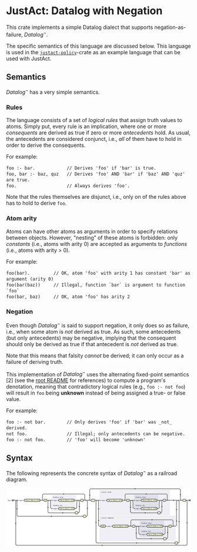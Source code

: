 # JustAct: Datalog with Negation
This crate implements a simple Datalog dialect that supports negation-as-failure, $Datalog^\neg$.

The specific semantics of this language are discussed below. This language is used in the [`justact-policy`](../../README.md)-crate as an example language that can be used with JustAct.


## Semantics
$Datalog^\neg$ has a very simple semantics.

### Rules
The language consists of a set of _logical rules_ that assign truth values to atoms. Simply put, every rule is an implication, where one or more _consequents_ are derived as true if zero or more _antecedents_ hold. As usual, the antecedents are considered conjunct, i.e., _all_ of them have to hold in order to derive the consequents.

For example:
```datalog
foo :- bar.            // Derives 'foo' if 'bar' is true.
foo, bar :- baz, quz   // Derives 'foo' AND 'bar' if 'baz' AND 'quz' are true.
foo.                   // Always derives 'foo'.
```

Note that the rules themselves are disjunct, i.e., only on of the rules above has to hold to derive `foo`.

### Atom arity
Atoms can have other atoms as arguments in order to specify relations between objects. However, "nesting" of these atoms is forbidden: only _constants_ (i.e., atoms with arity 0) are accepted as arguments to _functions_ (i.e., atoms with arity > 0).

For example:
```datalog
foo(bar).         // OK, atom 'foo' with arity 1 has constant 'bar' as argument (arity 0)
foo(bar(baz))     // Illegal, function `bar` is argument to function `foo`
foo(bar, baz)     // OK, atom 'foo' has arity 2
```

### Negation
Even though $Datalog^\neg$ is said to support negation, it only does so as failure, i.e., when some atom is _not_ derived as true. As such, some antecedents (but only antecedents) may be negative, implying that the consequent should only be derived as true if that antecedent is _not_ derived as true.

Note that this means that falsity _cannot_ be derived; it can only occur as a failure of deriving truth.

This implementation of $Datalog^\neg$ uses the alternating fixed-point semantics [2] (see the [root README](/README.md) for references) to compute a program's denotation, meaning that contradictory logical rules (e.g., `foo :- not foo`) will result in `foo` being **unknown** instead of being assigned a true- or false value.

For example:
```datalog
foo :- not bar.        // Only derives 'foo' if 'bar' was _not_ derived.
not foo.               // Illegal; only antecedents can be negative.
foo :- not foo.        // 'foo' will become 'unknown'
```


## Syntax
The following represents the concrete syntax of $Datalog^\neg$ as a railroad diagram.

![The railroad diagram for the $Datalog^\neg$ language.](./examples/railroad.svg)
